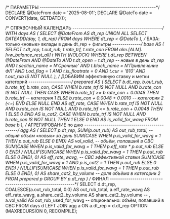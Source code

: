 /* ПАРАМЕТРЫ ---------------------------------------------------------*/
DECLARE @DateFrom date = '2025-08-01';
DECLARE @DateTo   date = CONVERT(date, GETDATE());

/* СПРАВОЧНЫЙ КАЛЕНДАРЬ --------------------------------------------*/
WITH days AS (
    SELECT @DateFrom AS dt_rep
    UNION ALL
    SELECT DATEADD(day, 1, dt_rep)
    FROM   days
    WHERE  dt_rep < @DateTo
),
/* БАЗА: только «новые» вклады в день dt_rep + фильтры --------------*/
base AS (
    SELECT
        t.dt_rep,
        t.out_rub,
        t.rate_trf,
        t.rate_con
    FROM alm.[ALM].[vw_balance_rest_all] t WITH (NOLOCK)
    WHERE t.dt_rep BETWEEN @DateFrom AND @DateTo
      AND t.dt_open  = t.dt_rep                 -- новые в день dt_rep
      AND t.section_name = N'Срочные'
      AND t.block_name   = N'Привлечение ФЛ'
      AND t.od_flag      = 1
      AND t.is_floatrate = 0
      AND t.cur          = '810'
      AND t.out_rub IS NOT NULL
),
/* ДОБАВИМ эффективную ставку и метки категорий ---------------------*/
prepared AS (
    SELECT
        b.dt_rep,
        b.out_rub,
        b.rate_trf,
        b.rate_con,
        CASE
            WHEN b.rate_trf IS NOT NULL AND b.rate_con IS NOT NULL THEN
                CASE
                    WHEN b.rate_trf >= b.rate_con + 0.0048 THEN b.rate_trf              -- категория 1
                    ELSE                                 b.rate_con + 0.0048 + 0.0010  -- категория 2 (<=)
                END
            ELSE NULL
        END AS eff_rate,
        CASE
            WHEN b.rate_trf IS NOT NULL AND b.rate_con IS NOT NULL
                 AND b.rate_trf <= b.rate_con + 0.0048
            THEN 1 ELSE 0
        END AS is_cat2,
        CASE
            WHEN b.rate_trf IS NOT NULL AND b.rate_con IS NOT NULL THEN 1 ELSE 0
        END AS is_valid_for_wavg
    FROM base b
),
/* АГРЕГИРОВАНИЕ по дню ---------------------------------------------*/
agg AS (
    SELECT
        p.dt_rep,
        SUM(p.out_rub) AS out_rub_total,                                    -- общий объём «новых» за день
        SUM(CASE WHEN p.is_valid_for_wavg = 1 THEN p.out_rub ELSE 0 END) AS vol_valid,     -- объём, попавший в СВС
        SUM(CASE WHEN p.is_valid_for_wavg = 1 THEN p.eff_rate * p.out_rub ELSE 0 END)
            / NULLIF(SUM(CASE WHEN p.is_valid_for_wavg = 1 THEN p.out_rub ELSE 0 END), 0)
            AS eff_rate_wavg,                                               -- СВС эффективной ставки
        SUM(CASE WHEN p.is_valid_for_wavg = 1 AND p.is_cat2 = 1 THEN p.out_rub ELSE 0 END)
            / NULLIF(SUM(CASE WHEN p.is_valid_for_wavg = 1 THEN p.out_rub ELSE 0 END), 0)
            AS share_cat2_by_volume                                         -- доля объёма в категории 2
    FROM prepared p
    GROUP BY p.dt_rep
)
/* ФИНАЛ ------------------------------------------------------------*/
SELECT
    d.dt_rep,
    COALESCE(a.out_rub_total, 0.0)  AS out_rub_total,
    a.eff_rate_wavg                 AS eff_rate_wavg,
    a.share_cat2_by_volume          AS share_cat2_by_volume
    -- , a.vol_valid                 AS out_rub_used_for_wavg  -- опционально: объём, попавший в СВС
FROM days d
LEFT JOIN agg a
  ON a.dt_rep = d.dt_rep
OPTION (MAXRECURSION 0, RECOMPILE);
